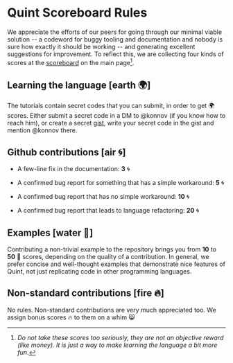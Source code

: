 # Quint Scoreboard Rules

We appreciate the efforts of our peers for going through our minimal viable
solution -- a codeword for buggy tooling and documentation and nobody is sure
how exactly it should be working -- and generating excellent suggestions for
improvement. To reflect this, we are collecting four kinds of scores at the
[scoreboard][] on the main page[^1].

## Learning the language [earth :earth_africa:]

The tutorials contain secret codes that you can submit, in order to get
:earth_africa: scores. Either submit a secret code in a DM to @konnov (if you
know how to reach him), or create a secret [gist](https://gist.github.com/),
write your secret code in the gist and mention @konnov there.

## Github contributions [air :cyclone:]

 - A few-line fix in the documentation: **3** :cyclone:

 - A confirmed bug report for something that has a simple workaround: **5**
   :cyclone:

 - A confirmed bug report that has no simple workaround: **10**
   :cyclone:

 - A confirmed bug report that leads to language refactoring: **20** :cyclone:

## Examples [water :ocean:]

Contributing a non-trivial example to the repository brings you from **10** to
**50** :ocean: scores, depending on the quality of a contribution. In general,
we prefer concise and well-thought examples that demonstrate nice features of
Quint, not just replicating code in other programming languages.

## Non-standard contributions [fire :fire:]

No rules. Non-standard contributions are very much appreciated too. We assign
bonus scores :fire: to them on a whim :smile_cat:

[^1]: *Do not take these scores too seriously, they are not an objective
reward (like money). It is just a way to make learning the language a bit more
fun*.

[scoreboard]: ../README.md#scoreboard
